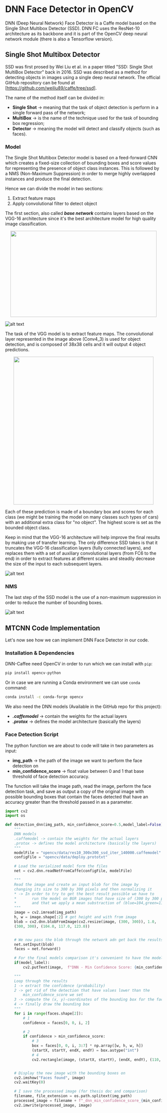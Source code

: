 # DNN Face Detector in OpenCV

DNN (Deep Neural Network) Face Detector is a Caffe model based on the Single Shot Multibox Detector (SSD).
DNN FC uses the ResNet-10 architecture as its backbone and it is part of the OpenCV deep neural network module (there is also a Tensorflow version).

## Single Shot Multibox Detector

SSD was first prosed by Wei Liu et al. in a paper titled "SSD: Single Shot MultiBox Detector" back in 2016. SSD was described as a method for detecting objects in images using a single deep neural network. The official GitHub repository can be found at [https://github.com/weiliu89/caffe/tree/ssd].

The name of the method itself can be divided in:

- **Single Shot** &rarr; meaning that the task of object detection is perform in a single forward pass of the network;
- **MultiBox** &rarr; is the name of the technique used for the task of bounding box regression;
- **Detector** &rarr; meaning the model will detect and classify objects (such as faces).

### Model

The Single Shot Multibox Detector model is based on a feed-forward CNN which creates a fixed-size collection of bounding boxes and score values for representing the presence of object class instances. This is followed by a NMS (Non-Maximum Suppression) in order to merge highly overlapped instances and produce the final detection.

Hence we can divide the model in two sections:

1. Extract feature maps
2. Apply convolutional filter to detect object

The first section, also called ***base network*** contains layers based on the VGG-16 architecture since it's the best architecture model for high quality image classification.

<p align="center">
    <img width="470" height="276" src="images\vgg_architecture.png">
</p>

![alt text](images\dnn_vgg_boxed.png "VGG Architecture")

The task of the VGG model is to extract feature maps. The convolutional layer represented in the image above (Conv4_3) is used for object detection, and is composed of 38x38 cells and it will output 4 object predictions.

<p align="center">
    <img width="450" height="474" src="images\dnn_vgg_prediction.png">
</p>

Each of these prediction is made of a boundary box and scores for each class (we might be training the model on many classes such types of cars) with an additional extra class for "no object". The highest score is set as the bounded object class.

Keep in mind that the VGG-16 architecture will help improve the final results by making use of transfer learning. The only difference SSD takes is that it truncates the VGG-16 classification layers (fully connected layers), and replaces them with a set of auxiliary convolutional layers (from FC6 to the end) in order to extract features at different scales and steadily decrease the size of the input to each subsequent layers.

![alt text](images\ssd_architecture.png "SSD Architecture")

### NMS

The last step of the SSD model is the use of a non-maximum suppression in order to reduce the number of bounding boxes.

![alt text](images\dnn_nms.png "SSD Architecture")

## MTCNN Code Implementation

Let's now see how we can implement DNN Face Detector in our code.

### Installation & Dependencies

DNN-Caffee need OpenCV in order to run which we can install with `pip`:

```bash
pip install opencv-python
```

Or in case we are running a Conda environment we can use `conda` command:

```bash
conda install -c conda-forge opencv
```

We also need the DNN models (Available in the GitHub repo for this project):

- ***.caffemodel*** &rarr; contain the weights for the actual layers
- ***.protox*** &rarr; defines the model architecture (basically the layers)

### Face Detection Script

The python function we are about to code will take in two parameters as input:

- **img_path** &rarr; the path of the image we want to perform the face detection on
- **min_confidence_score** &rarr; float value between 0 and 1 that base threshold of face detection accuracy.

The function will take the image path, read the image, perform the face detection task, and save as output a copy of the original image with possible bounding boxes that contain the faces detected that have an accuracy greater than the threshold passed in as a parameter.

```python
import cv2
import os

def detection_dnn(img_path, min_confidence_score=0.5,model_label=False):
    """
    DNN models
    .caffemodel -> contain the weights for the actual layers
    .protox -> defines the model architecture (basically the layers)
    """
    modelFile = "opencv/data/res10_300x300_ssd_iter_140000.caffemodel"
    configFile = "opencv/data/deploy.prototxt"

    # Load the serialized model form the files
    net = cv2.dnn.readNetFromCaffe(configFile, modelFile)

    """
    Read the image and create an input blob for the image by
    changing its size to 300 by 300 pixels and then normalizing it
    * -> In order to try to get the best result possible we have to
    *       run the model on BGR images that have size of (300 by 300 pixels)
    *       and that we apply a mean substraction of (blue=104,green=117,red=123)
    """
    image = cv2.imread(img_path)
    h, w = image.shape[:2] # get height and with from image
    blob = cv2.dnn.blobFromImage(cv2.resize(image, (300, 300)), 1.0,
    (300, 300), (104.0, 117.0, 123.0))


    # We now pass the blob through the network adn get back the results
    net.setInput(blob)
    faces = net.forward()

    # For the final models comparison it's convenient to have the model named use in the top-left corner
    if(model_label):
        cv2.putText(image,  f"DNN - Min Confidence Score: {min_confidence_score}", (15,30), cv2.FONT_HERSHEY_SIMPLEX, 0.7, (110, 110, 255), 1, cv2.LINE_AA)

    """
    Loop through the results
    1 -> extract the confidence (probability)
    2 -> get rid of the detection that have values lower than the
        min_confidence_score we set
    3 -> compute the (x, y)-coordinates of the bounding box for the face
    4 -> finally draw the bounding box
    """
    for i in range(faces.shape[2]):
        # 1
        confidence = faces[0, 0, i, 2]

        # 2
        if confidence > min_confidence_score:
            # 3
            box = faces[0, 0, i, 3:7] * np.array([w, h, w, h])
            (startX, startY, endX, endY) = box.astype("int")
            # 4
            cv2.rectangle(image, (startX, startY), (endX, endY), (110, 110, 255), 2)


    # Display the new image with the bounding boxes on
    cv2.imshow("Faces found", image)
    cv2.waitKey(0)

    # I save the processed image (for thesis doc and comparison)
    filename, file_extension = os.path.splitext(img_path)
    processed_image = filename + f"_dnn_min_confidence_score_{min_confidence_score}.jpg"
    cv2.imwrite(processed_image, image)
```
